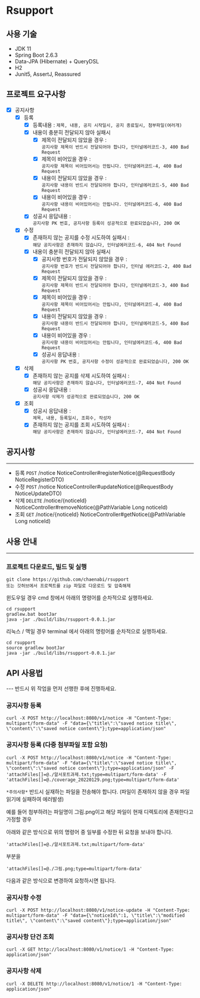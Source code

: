 # Rsupport

## 사용 기술

- JDK 11
- Spring Boot 2.6.3
- Data-JPA (Hibernate) + QueryDSL
- H2 
- Junit5, AssertJ, Reassured

## 프로젝트 요구사항

- [x] 공지사항
    - [x] 등록
        - [x] 등록내용 : `제목, 내용, 공지 시작일시, 공지 종료일시, 첨부파일(여러개)`
        - [x] 내용이 충분히 전달되지 않아 실패시
          - [x] 제목이 전달되지 않았을 경우 : <br>`공지사항 제목이 반드시 전달되어야 합니다, 인터널에러코드-3, 400 Bad Request`
          - [x] 제목이 비어있을 경우 : <br>`공지사항 제목이 비어있어서는 안됩니다. 인터널에러코드-4, 400 Bad Request`
          - [x] 내용이 전달되지 않았을 경우 : <br>`공지사항 내용이 반드시 전달되어야 합니다, 인터널에러코드-5, 400 Bad Request`
          - [x] 내용이 비어있을 경우 : <br>`공지사항 내용이 비어있어서는 안됩니다. 인터널에러코드-6, 400 Bad Request`
        - [x] 성공시 응답내용 : <br>`공지사항 PK 번호, 공지사항 등록이 성공적으로 완료되었습니다, 200 OK`
    - [x] 수정
        - [x] 존재하지 않는 공지를 수정 시도하여 실패시 : <br>`해당 공지사항은 존재하지 않습니다, 인터널에러코드-6, 404 Not Found`
        - [x] 내용이 충분히 전달되지 않아 실패시
          - [x] 공지사항 번호가 전달되지 않았을 경우 : <br>`공지사항 번호가 반드시 전달되어야 합니다, 인터널 에러코드-2, 400 Bad Request`
          - [x] 제목이 전달되지 않았을 경우 : <br>`공지사항 제목이 반드시 전달되어야 합니다, 인터널에러코드-3, 400 Bad Request`
          - [x] 제목이 비어있을 경우 : <br>`공지사항 제목이 비어있어서는 안됩니다, 인터널에러코드-4, 400 Bad Request`
          - [x] 내용이 전달되지 않았을 경우 : <br>`공지사항 내용이 반드시 전달되어야 합니다, 인터널에러코드-5, 400 Bad Request`
          - [x] 내용이 비어있을 경우 : <br>`공지사항 내용이 비어있어서는 안됩니다, 인터널에러코드-6, 400 Bad Request`
          - [x] 성공시 응답내용 : <br>`공지사항 PK 번호, 공지사항 수정이 성공적으로 완료되었습니다, 200 OK`
    - [x] 삭제
        - [x] 존재하지 않는 공지를 삭제 시도하여 실패시 : <br>`해당 공지사항은 존재하지 않습니다, 인터널에러코드-7, 404 Not Found`
        - [x] 성공시 응답내용 : <br>`공지사항 삭제가 성공적으로 완료되었습니다, 200 OK`
    - [x] 조회
        - [x] 성공시 응답내용 : <br>`제목, 내용, 등록일시, 조회수, 작성자`
        - [x] 존재하지 않는 공지를 조회 시도하여 실패시 : <br>`해당 공지사항은 존재하지 않습니다, 인터널에러코드-7, 404 Not Found`

## 공지사항

---

- 등록 `POST` /notice NoticeController#registerNotice(@RequestBody NoticeRegisterDTO)
- 수정 `POST` /notice NoticeController#updateNotice(@RequestBody NoticeUpdateDTO)
- 삭제 `DELETE` /notice/{noticeId} NoticeController#removeNotice(@PathVariable Long noticeId)
- 조회 `GET` /notice/{noticeId} NoticeController#getNotice(@PathVariable Long noticeId)

## 사용 안내

---

### 프로젝트 다운로드, 빌드 및 실행

```shell
git clone https://github.com/chaenabi/rsupport
또는 깃허브에서 프로젝트를 zip 파일로 다운로드 및 압축해제
```

윈도우일 경우 cmd 창에서 아래의 명령어를 순차적으로 실행하세요.

```shell
cd rsupport
gradlew.bat bootJar 
java -jar ./build/libs/rsupport-0.0.1.jar
```

리눅스 / 맥일 경우 terminal 에서 아래의 명렁어를 순차적으로 실행하세요.

```shell
cd rsupport
source gradlew bootJar 
java -jar ./build/libs/rsupport-0.0.1.jar
```

## API 사용법

--- 반드시 위 작업을 먼저 선행한 후에 진행하세요.

### 공지사항 등록
```shell
curl -X POST http://localhost:8080/v1/notice -H "Content-Type: multipart/form-data" -F "data={\"title\":\"saved notice title\", \"content\":\"saved notice content\"};type=application/json"
```

### 공지사항 등록 (다중 첨부파일 포함 요청)
```shell
curl -X POST http://localhost:8080/v1/notice -H "Content-Type: multipart/form-data" -F "data={\"title\":\"saved notice title\", \"content\":\"saved notice content\"};type=application/json" -F 'attachFiles[]=@./알서포트과제.txt;type=multipart/form-data' -F 'attachFiles[]=@./coverage_20220129.png;type=multipart/form-data'
```
`*주의사항*` 반드시 실재하는 파일을 전송해야 합니다. (파일이 존재하지 않을 경우 파일읽기에 실패하여 에러발생)

예를 들어 첨부하려는 파일명이 그림.png이고 해당 파일이 현재 디렉토리에 존재한다고 가정할 경우

아래와 같은 방식으로 위의 명령어 중 일부를 수정한 뒤 요청을 보내야 합니다.
```
'attachFiles[]=@./알서포트과제.txt;multipart/form-data'
```
부분을
```
'attachFiles[]=@./그림.png;type=multipart/form-data' 
```
다음과 같은 방식으로 변경하여 요청하시면 됩니다.

### 공지사항 수정
```shell
curl -X POST http://localhost:8080/v1/notice-update -H "Content-Type: multipart/form-data" -F "data={\"noticeId\":1, \"title\":\"modified title\", \"content\":\"saved content\"};type=application/json"
```

### 공지사항 단건 조회
```shell
curl -X GET http://localhost:8080/v1/notice/1 -H "Content-Type: application/json"
```

### 공지사항 삭제
```shell
curl -X DELETE http://localhost:8080/v1/notice/1 -H "Content-Type: application/json"
```

